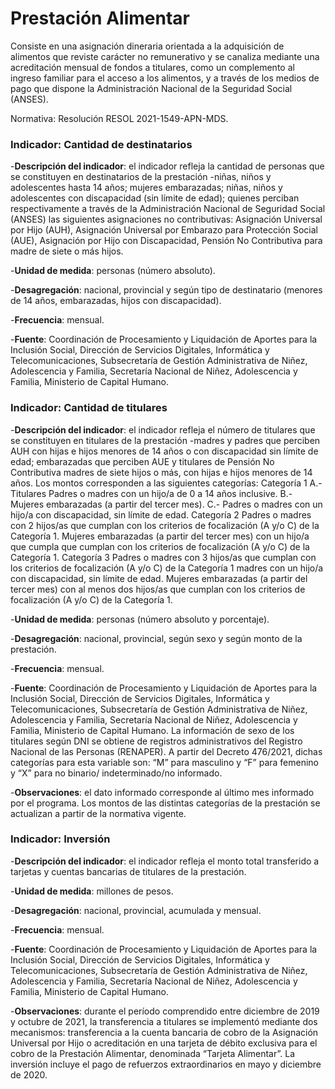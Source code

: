 # Prestación Alimentar

Consiste en una asignación dineraria orientada a la adquisición de alimentos que reviste carácter no remunerativo y se canaliza mediante una acreditación mensual de fondos a titulares, como un complemento al ingreso familiar para el acceso a los alimentos, y a través de los medios de pago que dispone la Administración Nacional de la Seguridad Social (ANSES). 

Normativa: Resolución RESOL 2021-1549-APN-MDS.

### Indicador: Cantidad de destinatarios 

-**Descripción del indicador**: el indicador refleja la cantidad de personas que se constituyen en destinatarios de la prestación -niñas, niños y adolescentes hasta 14 años; mujeres embarazadas; niñas, niños y adolescentes con discapacidad (sin límite de edad); quienes perciban respectivamente a través de la Administración Nacional de Seguridad Social (ANSES) las siguientes asignaciones no contributivas: Asignación Universal por Hijo (AUH), Asignación Universal por Embarazo para Protección Social (AUE), Asignación por Hijo con Discapacidad, Pensión No Contributiva para madre de siete o más hijos.

-**Unidad de medida**: personas (número absoluto).

-**Desagregación**: nacional, provincial y según tipo de destinatario (menores de 14 años, embarazadas, hijos con discapacidad).

-**Frecuencia**: mensual.

-**Fuente**: Coordinación de Procesamiento y Liquidación de Aportes para la Inclusión Social, Dirección de Servicios Digitales, Informática y Telecomunicaciones, Subsecretaría de Gestión Administrativa de Niñez, Adolescencia y Familia, Secretaría Nacional de Niñez, Adolescencia y Familia, Ministerio de Capital Humano.


### Indicador: Cantidad de titulares

-**Descripción del indicador**: el indicador refleja el número de titulares que se constituyen en titulares de la prestación -madres y padres que perciben AUH con hijas e hijos menores de 14 años o con discapacidad sin límite de edad; embarazadas que perciben AUE y titulares de Pensión No Contributiva madres de siete hijos o más, con hijas e hijos menores de 14 años.
Los montos corresponden a las siguientes categorías:
Categoría 1
A.- Titulares Padres o madres con un hijo/a de 0 a 14 años inclusive. 
B.- Mujeres embarazadas (a partir del tercer mes).
C.- Padres o madres con un hijo/a con discapacidad, sin límite de edad. 
Categoría 2 
Padres o madres con 2 hijos/as que cumplan con los criterios de focalización (A y/o C) de la Categoría 1.
Mujeres embarazadas (a partir del tercer mes) con un hijo/a que cumpla que cumplan con los criterios de focalización (A y/o C) de la Categoría 1.
Categoría 3
Padres o madres con 3 hijos/as que cumplan con los criterios de focalización (A y/o C) de la Categoría 1 madres con un hijo/a con discapacidad, sin límite de edad.
Mujeres embarazadas (a partir del tercer mes) con al menos dos hijos/as que cumplan con los criterios de focalización (A y/o C) de la Categoría 1.

-**Unidad de medida**: personas (número absoluto y porcentaje).

-**Desagregación**: nacional, provincial, según sexo y según monto de la prestación.

-**Frecuencia**: mensual.

-**Fuente**: Coordinación de Procesamiento y Liquidación de Aportes para la Inclusión Social, Dirección de Servicios Digitales, Informática y Telecomunicaciones, Subsecretaría de Gestión Administrativa de Niñez, Adolescencia y Familia, Secretaría Nacional de Niñez, Adolescencia y Familia, Ministerio de Capital Humano. La información de sexo de los titulares según DNI se obtiene de registros administrativos del Registro Nacional de las Personas (RENAPER). A partir del Decreto 476/2021, dichas categorías para esta variable son: “M” para masculino y “F” para femenino y “X” para no binario/ indeterminado/no informado.

-**Observaciones**: el dato informado corresponde al último mes informado por el programa. Los montos de las distintas categorías de la prestación se actualizan a partir de la normativa vigente.


### Indicador: Inversión 

-**Descripción del indicador**: el indicador refleja el monto total transferido a tarjetas y cuentas bancarias de titulares de la prestación. 

-**Unidad de medida**: millones de pesos.

-**Desagregación**: nacional, provincial, acumulada y mensual.

-**Frecuencia**: mensual.

-**Fuente**: Coordinación de Procesamiento y Liquidación de Aportes para la Inclusión Social, Dirección de Servicios Digitales, Informática y Telecomunicaciones, Subsecretaría de Gestión Administrativa de Niñez, Adolescencia y Familia, Secretaría Nacional de Niñez, Adolescencia y Familia, Ministerio de Capital Humano.

-**Observaciones**: durante el período comprendido entre diciembre de 2019  y octubre de 2021, la transferencia a titulares se implementó mediante dos mecanismos: transferencia a la cuenta bancaria de cobro de la Asignación Universal por Hijo o acreditación en una tarjeta de débito exclusiva para el cobro de la Prestación Alimentar, denominada “Tarjeta Alimentar”. La inversión incluye el pago de refuerzos extraordinarios en mayo y diciembre de 2020.
